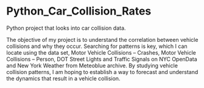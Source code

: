 # Python_Car_Collision_Rates
Python project that looks into car collision data.

The objective of my project is to understand the correlation between vehicle collisions and why they occur. Searching for patterns is key, which I can locate using the data set, Motor Vehicle Collisions – Crashes, Motor Vehicle Collisions – Person, DOT Street Lights and Traffic Signals on NYC OpenData and New York Weather from Meteoblue archive. By studying vehicle collision patterns, I am hoping to establish a way to forecast and understand the dynamics that result in a vehicle collision.

